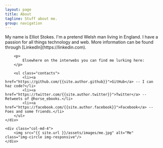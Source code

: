 ```yaml
---
layout: page
title: About
tagline: Stuff about me.
group: navigation
---
```

<div class="row">
	<div class="col-md-8">
		<p>
			My name is Elliot Stokes. I'm a pretend Welsh man living in England. I have a passion for all things technology and web. More information can be found through [LinkedIn](https://linkedin.com).
		</p>

		<p>
			Elsewhere on the interwebs you can find me lurking here:
		</p>

		<ul class="contacts">
			<li><a href="https://github.com/{{site.author.github}}">GitHub</a> -- I can haz code?</li>
			<li><a href="https://twitter.com/{{site.author.twitter}}">Twitter</a> -- Retweets of @horse_ebooks.</li>
			<li><a href="https://facebook.com/{{site.author.facebook}}">Facebook</a> -- Foes and some friends.</li>
		</ul>
	</div>

	<div class="col-md-4">
		<img src="{{ site.url }}/assets/images/me.jpg" alt="Me" class="img-circle img-responsive"/>
	</div>
</div>



